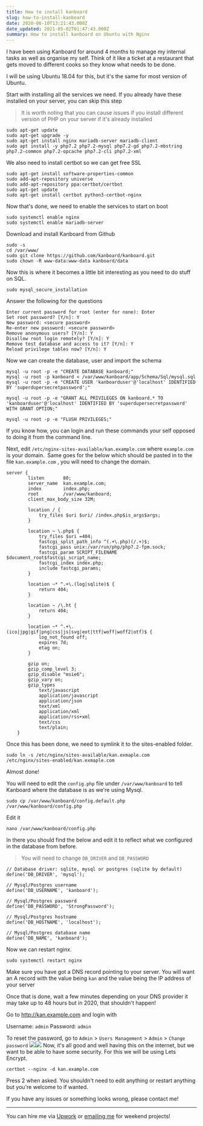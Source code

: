 ```yaml
---
title: How to install kanboard
slug: how-to-install-kanboard
date: 2020-06-10T13:21:43.000Z
date_updated: 2021-05-02T01:47:43.000Z
summary: How to install kanboard on Ubuntu with Nginx
---
```


I have been using Kanboard for around 4 months to manage my internal tasks as well as organise my self. Think of it like a ticket at a restaurant that gets moved to different cooks so they know what needs to be done.

I will be using Ubuntu 18.04 for this, but it's the same for most version of Ubuntu.

Start with installing all the services we need. If you already have these installed on your server, you can skip this step

> It is worth noting that you can cause issues if you install different version of PHP on your server if it's already installed

    sudo apt-get update
    sudo apt-get upgrade -y
    sudo apt-get install nginx mariadb-server mariadb-client
    sudo apt install -y php7.2 php7.2-mysql php7.2-gd php7.2-mbstring php7.2-common php7.2-opcache php7.2-cli php7.2-xml

We also need to install certbot so we can get free SSL

    sudo apt-get install software-properties-common
    sudo add-apt-repository universe
    sudo add-apt-repository ppa:certbot/certbot
    sudo apt-get update
    sudo apt-get install certbot python3-certbot-nginx

Now that's done, we need to enable the services to start on boot

    sudo systemctl enable nginx
    sudo systemctl enable mariadb-server

Download and install Kanboard from Github

    sudo -s
    cd /var/www/
    sudo git clone https://github.com/kanboard/kanboard.git
    sudo chown -R www-data:www-data kanboard/data

Now this is where it becomes a little bit interesting as you need to do stuff on SQL.

    sudo mysql_secure_installation

Answer the following for the questions

    Enter current password for root (enter for none): Enter
    Set root password? [Y/n]: Y
    New password: <secure password>
    Re-enter new password: <secure password>
    Remove anonymous users? [Y/n]: Y
    Disallow root login remotely? [Y/n]: Y
    Remove test database and access to it? [Y/n]: Y
    Reload privilege tables now? [Y/n]: Y

Now we can create the database, user and import the schema

    mysql -u root -p -e "CREATE DATABASE kanboard;"
    mysql -u root -p kanboard < /var/www/kanboard/app/Schema/Sql/mysql.sql
    mysql -u root -p -e "CREATE USER 'kanboarduser'@'localhost' IDENTIFIED BY 'superdupersecretpassword';"

    mysql -u root -p -e "GRANT ALL PRIVILEGES ON kanboard.* TO 'kanboarduser'@'localhost' IDENTIFIED BY 'superdupersecretpassword' WITH GRANT OPTION;"

    mysql -u root -p -e "FLUSH PRIVILEGES;"

If you know how, you can login and run these commands your self opposed to doing it from the command line.

Next, edit `/etc/nginx-sites-available/kan.example.com` where `example.com` is your domain.  Same goes for the below which should be pasted in to the file `kan.example.com` , you will need to change the domain.

    server {
            listen       80;
            server_name  kan.example.com;
            index        index.php;
            root         /var/www/kanboard;
            client_max_body_size 32M;

            location / {
                try_files $uri $uri/ /index.php$is_args$args;
            }

            location ~ \.php$ {
                try_files $uri =404;
                fastcgi_split_path_info ^(.+\.php)(/.+)$;
                fastcgi_pass unix:/var/run/php/php7.2-fpm.sock;
                fastcgi_param SCRIPT_FILENAME $document_root$fastcgi_script_name;
                fastcgi_index index.php;
                include fastcgi_params;
            }

            location ~* ^.+\.(log|sqlite)$ {
                return 404;
            }

            location ~ /\.ht {
                return 404;
            }

            location ~* ^.+\.(ico|jpg|gif|png|css|js|svg|eot|ttf|woff|woff2|otf)$ {
                log_not_found off;
                expires 7d;
                etag on;
            }

            gzip on;
            gzip_comp_level 3;
            gzip_disable "msie6";
            gzip_vary on;
            gzip_types
                text/javascript
                application/javascript
                application/json
                text/xml
                application/xml
                application/rss+xml
                text/css
                text/plain;
        }

Once this has been done, we need to symlink it to the sites-enabled folder.

    sudo ln -s /etc/nginx/sites-available/kan.exmaple.com /etc/nginx/sites-enabled/kan.exmaple.com

Almost done!

You will need to edit the `config.php` file under `/var/www/kanboard` to tell Kanboard where the database is as we're using Mysql.

    sudo cp /var/www/kanboard/config.default.php /var/www/kanboard/config.php

Edit it

    nano /var/www/kanboard/config.php

In there you should find the below and edit it to reflect what we configured in the database from before.

> You will need to change `DB_DRIVER` and `DB_PASSWORD`

    // Database driver: sqlite, mysql or postgres (sqlite by default)
    define('DB_DRIVER', 'mysql');

    // Mysql/Postgres username
    define('DB_USERNAME', 'kanboard');

    // Mysql/Postgres password
    define('DB_PASSWORD', 'StrongPassword');

    // Mysql/Postgres hostname
    define('DB_HOSTNAME', 'localhost');

    // Mysql/Postgres database name
    define('DB_NAME', 'kanboard');

Now we can restart nginx.

    sudo systemctl restart nginx

Make sure you have got a DNS record pointing to your server. You will want an A record with the value being `kan` and the value being the IP address of your server

Once that is done, wait a few minutes depending on your DNS provider it may take up to 48 hours but in 2020, that shouldn't happen!

Go to <http://kan.example.com> and login with

Username: `admin`
Password: `admin`

To reset the password, go to `Admin` > `Users Management` > `Admin` > `Change password`
![](/content/images/2020/06/image-12.png)![](/content/images/2020/06/image-13.png)
Now, it's all good and well having this on the internet, but we want to be able to have some security. For this we will be using Lets Encrypt.

    certbot --nginx -d kan.example.com

Press 2 when asked. You shouldn't need to edit anything or restart anything but you're welcome to if wanted.

If you have any issues or something looks wrong, please contact me!

---

You can hire me via [Upwork](https://www.upwork.com/freelancers/~01c61ee9802b94133e) or [emailing me](mailto:work@breadnet.co.uk) for weekend projects!
